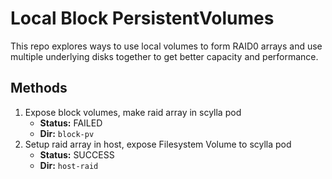 # Local Block PersistentVolumes

This repo explores ways to use local volumes to form RAID0 arrays and use multiple underlying disks together to get better capacity and performance.

## Methods 

1. Expose block volumes, make raid array in scylla pod
    * **Status:** FAILED
    * **Dir:** `block-pv`
2. Setup raid array in host, expose Filesystem Volume to scylla pod
    * **Status:** SUCCESS
    * **Dir:** `host-raid`